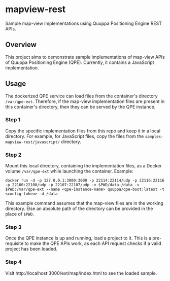 # mapview-rest
Sample map-view implementations using Quuppa Positioning Engine REST APIs.

## Overview
This project aims to demonstrate sample implementations of map-view APIs of Quuppa Positioning Engine (QPE). Currently, it contains a JavaScript implementation.

## Usage
The dockerized QPE service can load files from the container's directory `/var/qpe-ext`. Therefore, if the map-view implementation files are present in this container's directory, then they can be served by the QPE instance.

### Step 1
Copy the specific implementation files from this repo and keep it in a local directory. For example, for JavaScript files, copy the files from the `samples-mapview-rest/javascript/` directory.

### Step 2
Mount this local directory, containing the implementation files, as a Docker volume `/var/qpe-ext` while launching the container. Example:

```
docker run -d -p 127.0.0.1:3000:3000 -p 22114:22114/udp -p 22116:22116 -p 22100:22100/udp -p 22107:22107/udp -v $PWD/data:/data -v $PWD:/var/qpe-ext --name <qpe-instance-name> quuppa/qpe-boot:latest -t <config-token> -d /data
```

This example command assumes that the map-view files are in the working directory. Else an absolute path of the directory can be provided in the place of `$PWD`.

### Step 3
Once the QPE instance is up and running, load a project to it. This is a pre-requisite to make the QPE APIs work, as each API request checks if a valid project has been loaded.

### Step 4
Visit http://localhost:3000/ext/map/index.html to see the loaded sample.
